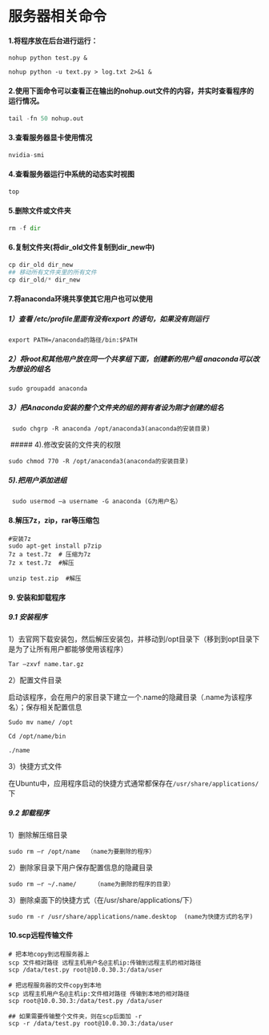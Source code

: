 # 服务器相关命令

#### 1.将程序放在后台进行运行：
```
nohup python test.py &

nohup python -u text.py > log.txt 2>&1 &
```


#### 2.使用下面命令可以查看正在输出的nohup.out文件的内容，并实时查看程序的运行情况。

```python
tail -fn 50 nohup.out
```


#### 3.查看服务器显卡使用情况

```python
nvidia-smi
```


#### 4.查看服务器运行中系统的动态实时视图

```python
top
```


#### 5.删除文件或文件夹

```python
rm -f dir
```


#### 6.复制文件夹(将dir_old文件复制到dir_new中)

```python
cp dir_old dir_new
## 移动所有文件夹里的所有文件
cp dir_old/* dir_new
```


#### 7.将anaconda环境共享使其它用户也可以使用

##### 1）查看 /etc/profile里面有没有export 的语句，如果没有则运行
```
export PATH=/anaconda的路径/bin:$PATH
```

##### 2）将root和其他用户放在同一个共享组下面，创建新的用户组 anaconda可以改为想设的组名
```
sudo groupadd anaconda
```
##### 3）把Anaconda安装的整个文件夹的组的拥有者设为刚才创建的组名
```
 sudo chgrp -R anaconda /opt/anaconda3(anaconda的安装目录)
```
 ##### 4).修改安装的文件夹的权限
```
sudo chmod 770 -R /opt/anaconda3(anaconda的安装目录) 
```
##### 5).把用户添加进组  
```
 sudo usermod –a username -G anaconda (G为用户名）
```



#### 8.解压7z，zip，rar等压缩包

```
#安装7z
sudo apt-get install p7zip
7z a test.7z  # 压缩为7z
7z x test.7z  #解压

unzip test.zip  #解压
```



#### 9. 安装和卸载程序

##### 9.1 安装程序

1）去官网下载安装包，然后解压安装包，并移动到/opt目录下（移到到opt目录下是为了让所有用户都能够使用该程序）

```
Tar –zxvf name.tar.gz
```

2）配置文件目录

启动该程序，会在用户的家目录下建立一个.name的隐藏目录（.name为该程序名）；保存相关配置信息

```
Sudo mv name/ /opt

Cd /opt/name/bin

./name
```

3）快捷方式文件

在Ubuntu中，应用程序启动的快捷方式通常都保存在`/usr/share/applications/`下

##### 9.2 卸载程序

1）删除解压缩目录

````
sudo rm –r /opt/name  （name为要删除的程序）
````

2）删除家目录下用户保存配置信息的隐藏目录

```
sudo rm –r ~/.name/     （name为删除的程序的目录）
```

3）删除桌面下的快捷方式（在/usr/share/applications/下）

```
sudo rm -r /usr/share/applications/name.desktop  (name为快捷方式的名字)
```



#### 10.scp远程传输文件

```
# 把本地copy到远程服务器上
scp 文件相对路径 远程主机用户名@主机ip:传输到远程主机的相对路径
scp /data/test.py root@10.0.30.3:/data/user

# 把远程服务器的文件copy到本地
scp 远程主机用户名@主机ip:文件相对路径 传输到本地的相对路径
scp root@10.0.30.3:/data/test.py /data/user

## 如果需要传输整个文件夹，则在scp后面加 -r
scp -r /data/test.py root@10.0.30.3:/data/user
```

